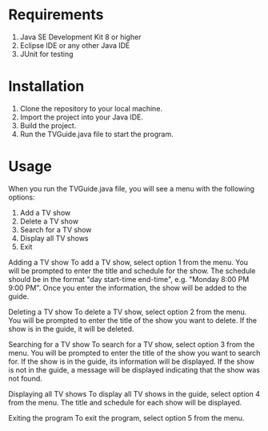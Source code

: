 # Requirements
1. Java SE Development Kit 8 or higher
2. Eclipse IDE or any other Java IDE
3. JUnit for testing

# Installation
1. Clone the repository to your local machine.
2. Import the project into your Java IDE.
3. Build the project.
4. Run the TVGuide.java file to start the program.

# Usage
When you run the TVGuide.java file, you will see a menu with the following options:

1. Add a TV show
2. Delete a TV show
3. Search for a TV show
4. Display all TV shows
5. Exit

Adding a TV show
To add a TV show, select option 1 from the menu. You will be prompted to enter the title and schedule for the show. The schedule should be in the format "day start-time end-time", e.g. "Monday 8:00 PM 9:00 PM". Once you enter the information, the show will be added to the guide.

Deleting a TV show
To delete a TV show, select option 2 from the menu. You will be prompted to enter the title of the show you want to delete. If the show is in the guide, it will be deleted.

Searching for a TV show
To search for a TV show, select option 3 from the menu. You will be prompted to enter the title of the show you want to search for. If the show is in the guide, its information will be displayed. If the show is not in the guide, a message will be displayed indicating that the show was not found.

Displaying all TV shows
To display all TV shows in the guide, select option 4 from the menu. The title and schedule for each show will be displayed.

Exiting the program
To exit the program, select option 5 from the menu.
